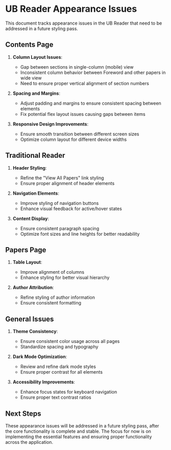 # UB Reader Appearance Issues

This document tracks appearance issues in the UB Reader that need to be addressed in a future styling pass.

## Contents Page

1. **Column Layout Issues**:

   - Gap between sections in single-column (mobile) view
   - Inconsistent column behavior between Foreword and other papers in wide view
   - Need to ensure proper vertical alignment of section numbers

2. **Spacing and Margins**:

   - Adjust padding and margins to ensure consistent spacing between elements
   - Fix potential flex layout issues causing gaps between items

3. **Responsive Design Improvements**:
   - Ensure smooth transition between different screen sizes
   - Optimize column layout for different device widths

## Traditional Reader

1. **Header Styling**:

   - Refine the "View All Papers" link styling
   - Ensure proper alignment of header elements

2. **Navigation Elements**:

   - Improve styling of navigation buttons
   - Enhance visual feedback for active/hover states

3. **Content Display**:
   - Ensure consistent paragraph spacing
   - Optimize font sizes and line heights for better readability

## Papers Page

1. **Table Layout**:

   - Improve alignment of columns
   - Enhance styling for better visual hierarchy

2. **Author Attribution**:
   - Refine styling of author information
   - Ensure consistent formatting

## General Issues

1. **Theme Consistency**:

   - Ensure consistent color usage across all pages
   - Standardize spacing and typography

2. **Dark Mode Optimization**:

   - Review and refine dark mode styles
   - Ensure proper contrast for all elements

3. **Accessibility Improvements**:
   - Enhance focus states for keyboard navigation
   - Ensure proper text contrast ratios

## Next Steps

These appearance issues will be addressed in a future styling pass, after the core functionality is complete and stable. The focus for now is on implementing the essential features and ensuring proper functionality across the application.
